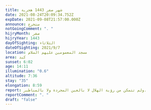 ```yaml
---
title: شهر صفر 1443 هجرية
date: 2021-08-24T20:09:34.752Z
expDate: 2021-09-08T21:57:00.000Z
announce: ستخرج
notGoingComment: ". "
hijryMonth: صفر
hijryYear: 1443
dayOfSighting: الثلاثاء
dateOfSighting: 2021/9/7
location: مسجد المعصومين عليهم السلام
area: كبد
sunset: 6:02
age: 14:11
illumination: "0.6"
altitude: 7:36
stay: "35"
elongation: 8:59
report: ولم تتمكن من رؤية الهلال لا بالعين المجردة ولا بالمناظير.
reportComment: ". "
draft: "false"
---
```

